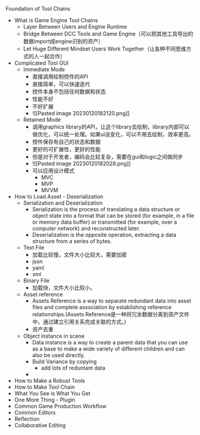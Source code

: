 Foundation of Tool Chains
-   What is Game Engine Tool Chains
	-   Layer Between Users and Engine Runtime
	-   Bridge Between DCC Tools and Game Engine（可以把其他工具导出的数据import成engine识别的资产）
	-   Let Huge Different Mindset Users Work Together（让各种不同思维方式的人一起合作）
-   ﻿﻿Complicated Tool GUI
	-   Immediate Mode
		- 直接调用绘制控件的API
		- 直接简单，可以快速迭代
		- 控件本身不包括任何数据和状态
		- 性能不好
		- 不好扩展
		- ![[Pasted image 20230120182120.png]]
	-   Retained Mode
		- 调用graphics library的API，让这个library去绘制，library内部可以做优化，可以统一处理。如果ui没变化，可以不用去绘制，效率更高。
		- 控件保存有自己的状态和数据
		- 更好的可扩展性，更好的性能
		- 但是对于开发者，编码会比较复杂，需要在gui和logic之间做同步
		- ![[Pasted image 20230120182028.png]]
		- 可以应用设计模式
			- MVC
			- MVP
			- MVVM
-   ﻿﻿How to Load Asset - Deserialization
	- Serialization and Deserialization
		- Serialization is the process of translating a data structure or object state into a format that can be stored (for example, in a file or memory data buffer) or transmitted (for example, over a computer network) and reconstructed later.
		- Deserialization is the opposite operation, extracting a data structure from a series of bytes.
	- Text File
		- 加载比较慢，文件大小比较大，需要加密
		- json
		- yaml
		- xml
	- Binary File
		- 加载快，文件大小比较小。
	- Asset reference
		- Assets Reference is a way to separate redundant data into asset files and complete association by establishing reference relationships.(Assets Reference是一种将冗余数据分离到资产文件中，通过建立引用关系完成关联的方式。)
		- 资产去重
	- Object instance in scene
		- Data instance is a way to create a parent data that you can use as a base to make a wide variety of different children and can also be used directly.
		- Build Variance by copying
			- add lots of reduntant data
		- 
-   ﻿﻿How to Make a Robust Tools
-   ﻿﻿How to Make Tool Chain
-   ﻿﻿What You See is What You Get  
-   One More Thing - Plugin
-   ﻿﻿Common Game Production Workflow
-   ﻿﻿Common Editors
-   ﻿﻿Reflection
-   ﻿﻿Collaborative Editing



